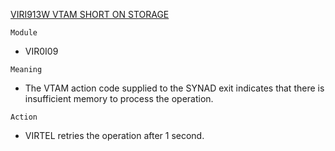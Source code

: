 [VIRI913W VTAM SHORT ON STORAGE](https://virtel.readthedocs.io/en/latest/manuals/virtel/Virtel459MG/messages.html?highlight=VIRI913W#VIRI913W)

`Module`
- VIR0I09

`Meaning`
- The VTAM action code supplied to the SYNAD exit indicates that there is insufficient memory to process the operation.

`Action`
- VIRTEL retries the operation after 1 second.

